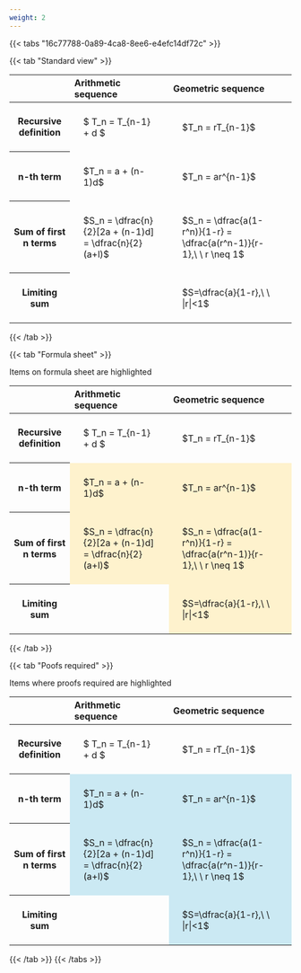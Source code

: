 ```yaml
---
weight: 2
---
```


{{< tabs "16c77788-0a89-4ca8-8ee6-e4efc14df72c" >}}

{{< tab "Standard view" >}}

<style type="text/css">
#T_03ccf th.col_heading {
  text-align: left;
  font-size: 1em;
}
#T_03ccf td {
  text-align: left;
  font-size: 1em;
  padding: 1.5em;
}
</style>
<table id="T_03ccf">
  <thead>
    <tr>
      <th class="blank level0" >&nbsp;</th>
      <th id="T_03ccf_level0_col0" class="col_heading level0 col0" >Arithmetic sequence</th>
      <th id="T_03ccf_level0_col1" class="col_heading level0 col1" >Geometric sequence</th>
    </tr>
  </thead>
  <tbody>
    <tr>
      <th id="T_03ccf_level0_row0" class="row_heading level0 row0" >Recursive definition</th>
      <td id="T_03ccf_row0_col0" class="data row0 col0" >$ T_n = T_{n-1} + d $</td>
      <td id="T_03ccf_row0_col1" class="data row0 col1" >$T_n = rT_{n-1}$</td>
    </tr>
    <tr>
      <th id="T_03ccf_level0_row1" class="row_heading level0 row1" >n-th term</th>
      <td id="T_03ccf_row1_col0" class="data row1 col0" >$T_n = a + (n-1)d$</td>
      <td id="T_03ccf_row1_col1" class="data row1 col1" >$T_n = ar^{n-1}$</td>
    </tr>
    <tr>
      <th id="T_03ccf_level0_row2" class="row_heading level0 row2" >Sum of first n terms</th>
      <td id="T_03ccf_row2_col0" class="data row2 col0" >$S_n = \dfrac{n}{2}[2a + (n-1)d] = \dfrac{n}{2}(a+l)$</td>
      <td id="T_03ccf_row2_col1" class="data row2 col1" >$S_n = \dfrac{a(1-r^n)}{1-r} = \dfrac{a(r^n-1)}{r-1},\ \  r \neq 1$</td>
    </tr>
    <tr>
      <th id="T_03ccf_level0_row3" class="row_heading level0 row3" >Limiting sum</th>
      <td id="T_03ccf_row3_col0" class="data row3 col0" ></td>
      <td id="T_03ccf_row3_col1" class="data row3 col1" >$S=\dfrac{a}{1-r},\ \ |r|<1$</td>
    </tr>
  </tbody>
</table>
{{< /tab >}}

{{< tab "Formula sheet" >}}

Items on formula sheet are highlighted 
<br>
<style type="text/css">
#T_eb14f th.col_heading {
  text-align: left;
  font-size: 1em;
}
#T_eb14f td {
  text-align: left;
  font-size: 1em;
  padding: 1.5em;
}
#T_eb14f_row0_col0, #T_eb14f_row0_col1, #T_eb14f_row3_col0 {
  background-color: rgba(0,0,0,0);
}
#T_eb14f_row1_col0, #T_eb14f_row1_col1, #T_eb14f_row2_col0, #T_eb14f_row2_col1, #T_eb14f_row3_col1 {
  background-color: rgba(255,194,10, 0.2);
}
</style>
<table id="T_eb14f">
  <thead>
    <tr>
      <th class="blank level0" >&nbsp;</th>
      <th id="T_eb14f_level0_col0" class="col_heading level0 col0" >Arithmetic sequence</th>
      <th id="T_eb14f_level0_col1" class="col_heading level0 col1" >Geometric sequence</th>
    </tr>
  </thead>
  <tbody>
    <tr>
      <th id="T_eb14f_level0_row0" class="row_heading level0 row0" >Recursive definition</th>
      <td id="T_eb14f_row0_col0" class="data row0 col0" >$ T_n = T_{n-1} + d $</td>
      <td id="T_eb14f_row0_col1" class="data row0 col1" >$T_n = rT_{n-1}$</td>
    </tr>
    <tr>
      <th id="T_eb14f_level0_row1" class="row_heading level0 row1" >n-th term</th>
      <td id="T_eb14f_row1_col0" class="data row1 col0" >$T_n = a + (n-1)d$</td>
      <td id="T_eb14f_row1_col1" class="data row1 col1" >$T_n = ar^{n-1}$</td>
    </tr>
    <tr>
      <th id="T_eb14f_level0_row2" class="row_heading level0 row2" >Sum of first n terms</th>
      <td id="T_eb14f_row2_col0" class="data row2 col0" >$S_n = \dfrac{n}{2}[2a + (n-1)d] = \dfrac{n}{2}(a+l)$</td>
      <td id="T_eb14f_row2_col1" class="data row2 col1" >$S_n = \dfrac{a(1-r^n)}{1-r} = \dfrac{a(r^n-1)}{r-1},\ \  r \neq 1$</td>
    </tr>
    <tr>
      <th id="T_eb14f_level0_row3" class="row_heading level0 row3" >Limiting sum</th>
      <td id="T_eb14f_row3_col0" class="data row3 col0" ></td>
      <td id="T_eb14f_row3_col1" class="data row3 col1" >$S=\dfrac{a}{1-r},\ \ |r|<1$</td>
    </tr>
  </tbody>
</table>
{{< /tab >}}

{{< tab "Poofs required" >}}

Items where proofs required are highlighted 
<br>
<style type="text/css">
#T_ec18a th.col_heading {
  text-align: left;
  font-size: 1em;
}
#T_ec18a td {
  text-align: left;
  font-size: 1em;
  padding: 1.5em;
}
#T_ec18a_row0_col0, #T_ec18a_row0_col1, #T_ec18a_row3_col0 {
  background-color: rgba(0,0,0,0);
}
#T_ec18a_row1_col0, #T_ec18a_row1_col1, #T_ec18a_row2_col0, #T_ec18a_row2_col1, #T_ec18a_row3_col1 {
  background-color: rgba(0,150,200, 0.2);
}
</style>
<table id="T_ec18a">
  <thead>
    <tr>
      <th class="blank level0" >&nbsp;</th>
      <th id="T_ec18a_level0_col0" class="col_heading level0 col0" >Arithmetic sequence</th>
      <th id="T_ec18a_level0_col1" class="col_heading level0 col1" >Geometric sequence</th>
    </tr>
  </thead>
  <tbody>
    <tr>
      <th id="T_ec18a_level0_row0" class="row_heading level0 row0" >Recursive definition</th>
      <td id="T_ec18a_row0_col0" class="data row0 col0" >$ T_n = T_{n-1} + d $</td>
      <td id="T_ec18a_row0_col1" class="data row0 col1" >$T_n = rT_{n-1}$</td>
    </tr>
    <tr>
      <th id="T_ec18a_level0_row1" class="row_heading level0 row1" >n-th term</th>
      <td id="T_ec18a_row1_col0" class="data row1 col0" >$T_n = a + (n-1)d$</td>
      <td id="T_ec18a_row1_col1" class="data row1 col1" >$T_n = ar^{n-1}$</td>
    </tr>
    <tr>
      <th id="T_ec18a_level0_row2" class="row_heading level0 row2" >Sum of first n terms</th>
      <td id="T_ec18a_row2_col0" class="data row2 col0" >$S_n = \dfrac{n}{2}[2a + (n-1)d] = \dfrac{n}{2}(a+l)$</td>
      <td id="T_ec18a_row2_col1" class="data row2 col1" >$S_n = \dfrac{a(1-r^n)}{1-r} = \dfrac{a(r^n-1)}{r-1},\ \  r \neq 1$</td>
    </tr>
    <tr>
      <th id="T_ec18a_level0_row3" class="row_heading level0 row3" >Limiting sum</th>
      <td id="T_ec18a_row3_col0" class="data row3 col0" ></td>
      <td id="T_ec18a_row3_col1" class="data row3 col1" >$S=\dfrac{a}{1-r},\ \ |r|<1$</td>
    </tr>
  </tbody>
</table>
{{< /tab >}}
{{< /tabs >}}
